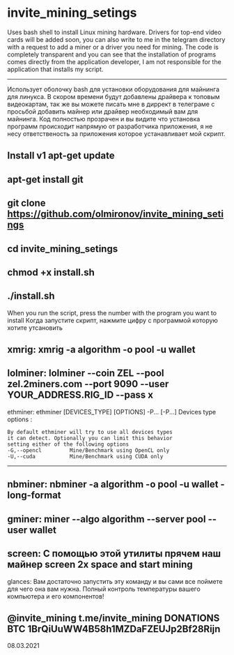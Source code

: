 # invite_mining_setings
Uses bash shell to install Linux mining hardware. Drivers for top-end video cards will be added soon, you can also write to me in the telegram directory
with a request to add a miner or a driver you need for mining. The code is completely transparent and you can see that the installation of programs comes directly
from the application developer, I am not responsible for the application that installs my script.

---------------------------------------------------------------------------------------------------------------------------------------------------------------------------------

Использует оболочку bash для установки оборудования для майнинга для линукса. В скором времени будут добавлены драйвера к топовым видеокартам, так же вы можете писать
мне в диррект в телеграме с просьбой добавить майнер или драйвер необходимый вам для майнинга.  Код полностью прозрачен и вы видите что установка программ происходит напрямую
от разработчика приложения, я не несу ответственость за приложения которое устанавливает мой скрипт. 


Install v1
apt-get update
--------------------------------------------------------------
apt-get install git
--------------------------------------------------------------
git clone https://github.com/olmironov/invite_mining_setings
--------------------------------------------------------------
cd invite_mining_setings
--------------------------------------------------------------
chmod +x install.sh
--------------------------------------------------------------
./install.sh
--------------------------------------------------------------

When you run the script, press the number with the program you want to install
Когда запустите скрипт, нажмите цифру с программой которую хотите утсановить

xmrig:
xmrig -a algorithm -o pool -u wallet
--------------------------------------------------------
lolminer:
lolminer --coin ZEL --pool zel.2miners.com --port 9090 --user YOUR_ADDRESS.RIG_ID --pass x
--------------------------------------------------------
ethminer:
ethminer [DEVICES_TYPE] [OPTIONS] -P... [-P...]
Devices type options :

    By default ethminer will try to use all devices types
    it can detect. Optionally you can limit this behavior
    setting either of the following options
    -G,--opencl         Mine/Benchmark using OpenCL only
    -U,--cuda           Mine/Benchmark using CUDA only
--------------------------------------------------------
nbminer:
nbminer -a algorithm -o pool -u wallet -long-format
--------------------------------------------------------
gminer:
miner --algo algorithm --server pool --user wallet
--------------------------------------------------------
screen:
С помощью этой утилиты прячем наш майнер
screen 2x space and start mining
--------------------------------------------------------
glances:
Вам достаточно запустить эту команду и вы сами все поймете для чего она вам нужна. 
Полный контроль температуры вашего компьютера и его компонентов!

@invite_mining
t.me/invite_mining
DONATIONS BTC 1BrQiUuWW4B58h1MZDaFZEUJp2Bf28Rijn
------------------------------------------------
08.03.2021
